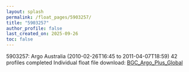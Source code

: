 ```yaml
---
layout: splash
permalink: /float_pages/5903257/
title: "5903257"
author_profile: false
last_created_on: 2025-09-26
toc: false
---
```

 
5903257: Argo Australia (2010-02-26T16:45 to 2011-04-07T18:59)
42 profiles completed
Individual float file download: [BGC_Argo_Plus_Global](https://ftp.soest.hawaii.edu/bgc_argo_plus/Individual_Floats/outliers_removed/5903257_Sprof_processed.nc)
